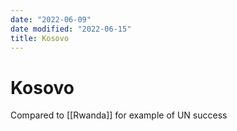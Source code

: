 ```yaml
---
date: "2022-06-09"
date modified: "2022-06-15"
title: Kosovo
---
```


# Kosovo
Compared to [[Rwanda]] for example of UN success
